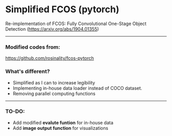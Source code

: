 # Simplified FCOS (pytorch)
Re-implementation of FCOS: Fully Convolutional One-Stage Object Detection (https://arxiv.org/abs/1904.01355)

---
### Modified codes from:  
https://github.com/rosinality/fcos-pytorch

### What's different?
- Simplified as I can to increase legibility  
- Implementing in-house data loader instead of COCO dataset.
- Removing parallel computing functions
---
### TO-DO:  
- Add modified **evalute funtion** for in-house data  
- Add **image output function** for visualizations
